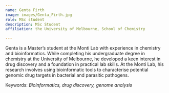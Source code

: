 ```yaml
---
name: Genta Firth
image: images/Genta_Firth.jpg
role: MSc student
description: MSc Student
affiliation: the University of Melbourne, School of Chemistry

---
```


Genta is a Master’s student at the Monti Lab with experience in chemistry and bioinformatics. While completing his undergraduate degree in chemistry at the University of Melbourne, he developed a keen interest in drug discovery and a foundation in practical lab skills. At the Monti Lab, his research involves using bioinformatic tools to characterise potential genomic drug targets in bacterial and parasitic pathogens.

Keywords: *Bioinformatics, drug discovery, genome analysis*
